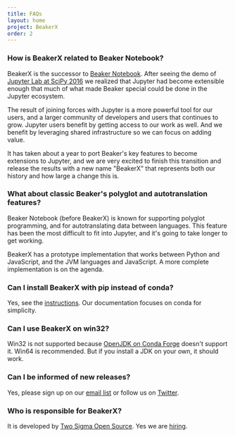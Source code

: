 ```yaml
---
title: FAQs
layout: home
project: BeakerX
order: 2
---
```


### How is BeakerX related to Beaker Notebook?

BeakerX is the successor to [Beaker Notebook](http://beakernotebook.com/).
After seeing the demo of
[Jupyter Lab at SciPy 2016](https://www.youtube.com/watch?v=Ejh0ftSjk6g)
we realized that Jupyter had become extensible enough that much of
what made Beaker special could be done in the Jupyter ecosystem.

The result of joining forces with Jupyter is a more powerful tool for
our users, and a larger community of developers and users that
continues to grow.  Jupyter users benefit by getting access to our
work as well.  And we benefit by leveraging shared infrastructure so
we can focus on adding value.

It has taken about a year to port Beaker's key features to become
extensions to Jupyter, and we are very excited to finish this
transition and release the results with a new name "BeakerX" that
represents both our history and how large a change this is.

### What about classic Beaker's polyglot and autotranslation features?

Beaker Notebook (before BeakerX) is known for supporting polyglot
programming, and for autotranslating data between languages.  This
feature has been the most difficult to fit into Jupyter, and it's
going to take longer to get working.

BeakerX has a prototype implementation that works between Python and
JavaScript, and the JVM languages and JavaScript.  A more complete
implementation is on the agenda.

### Can I install BeakerX with pip instead of conda?

Yes, see the [instructions](/documentation#instalation-with-pip).  Our documentation
focuses on conda for simplicity.

### Can I use BeakerX on win32?

Win32 is not supported because [OpenJDK on Conda Forge](https://anaconda.org/conda-forge/openjdk)
doesn't support it.  Win64 is recommended.  But if you install a JDK
on your own, it should work.

### Can I be informed of new releases?

Yes, please sign up on our [email
list](http://beakernotebook.us3.list-manage.com/subscribe?u=d05838b85c905bc618b25e5a9&id=6b3010163c)
or follow us on [Twitter](https://twitter.com/beakerxnotebook).

### Who is responsible for BeakerX?

It is developed by [Two Sigma Open
Source](http://opensource.twosigma.com/). Yes we are
[hiring](https://www.twosigma.com/careers).
